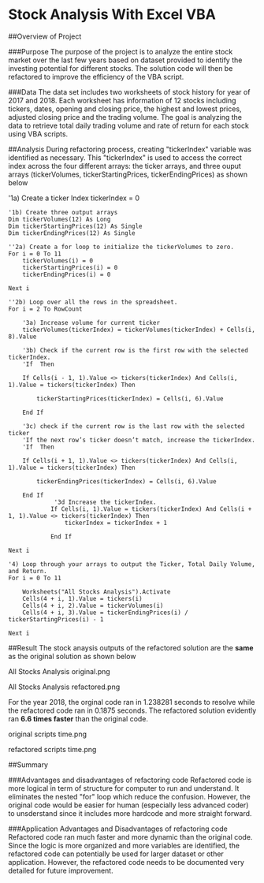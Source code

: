 # Stock Analysis With Excel VBA

##Overview of Project

###Purpose
The purpose of the project is to analyze the entire stock market over the last few years based on dataset provided to identify the investing potential for different stocks. The solution code will then be refactored to improve the efficiency of the VBA script.

###Data
The data set includes two worksheets of stock history for year of 2017 and 2018. Each worksheet has information of 12 stocks including tickers, dates, opening and closing price, the highest and lowest prices, adjusted closing price and the trading volume. The goal is analyzing the data to retrieve total daily trading volume and rate of return for each stock using VBA scripts.

##Analysis
During refactoring process, creating "tickerIndex" variable was identified as necessary. This "tickerIndex" is used to access the correct index across the four different arrays: the ticker arrays, and three ouput arrays (tickerVolumes, tickerStartingPrices, tickerEndingPrices) as shown below

'1a) Create a ticker Index
    tickerIndex = 0

    '1b) Create three output arrays
    Dim tickerVolumes(12) As Long
    Dim tickerStartingPrices(12) As Single
    Dim tickerEndingPrices(12) As Single
    
    ''2a) Create a for loop to initialize the tickerVolumes to zero.
    For i = 0 To 11
        tickerVolumes(i) = 0
        tickerStartingPrices(i) = 0
        tickerEndingPrices(i) = 0
                
    Next i
    
    ''2b) Loop over all the rows in the spreadsheet.
    For i = 2 To RowCount
    
        '3a) Increase volume for current ticker
        tickerVolumes(tickerIndex) = tickerVolumes(tickerIndex) + Cells(i, 8).Value

        '3b) Check if the current row is the first row with the selected tickerIndex.
        'If  Then
            
        If Cells(i - 1, 1).Value <> tickers(tickerIndex) And Cells(i, 1).Value = tickers(tickerIndex) Then
            
            tickerStartingPrices(tickerIndex) = Cells(i, 6).Value
            
        End If
        
        '3c) check if the current row is the last row with the selected ticker
        'If the next row’s ticker doesn’t match, increase the tickerIndex.
        'If  Then
        
        If Cells(i + 1, 1).Value <> tickers(tickerIndex) And Cells(i, 1).Value = tickers(tickerIndex) Then
            
            tickerEndingPrices(tickerIndex) = Cells(i, 6).Value
            
        End If
                 '3d Increase the tickerIndex.
                If Cells(i, 1).Value = tickers(tickerIndex) And Cells(i + 1, 1).Value <> tickers(tickerIndex) Then
                    tickerIndex = tickerIndex + 1
                
                End If
    
    Next i
    
    '4) Loop through your arrays to output the Ticker, Total Daily Volume, and Return.
    For i = 0 To 11
        
        Worksheets("All Stocks Analysis").Activate
        Cells(4 + i, 1).Value = tickers(i)
        Cells(4 + i, 2).Value = tickerVolumes(i)
        Cells(4 + i, 3).Value = tickerEndingPrices(i) / tickerStartingPrices(i) - 1
        
    Next i


##Result
The stock anaysis outputs of the refactored solution are the **same** as the original solution as shown below

All Stocks Analysis original.png

All Stocks Analysis refactored.png

For the year 2018, the orginal code ran in 1.238281 seconds to resolve while the refactored code ran in 0.1875 seconds. The refactored solution evidently ran **6.6 times faster** than the original code.

original scripts time.png

refactored scripts time.png

##Summary

###Advantages and disadvantages of refactoring code
Refactored code is more logical in term of structure for computer to run and understand. It eliminates the nested "for" loop which reduce the confusion. However, the original code would be easier for human (especially less advanced coder) to unsderstand since it includes more hardcode and more straight forward.

###Application Advantages and Disadvantages of refactoring code
Refactored code ran much faster and more dynamic than the original code. Since the logic is more organized and more variables are identified, the refactored code can potentially be used for larger dataset or other application. However, the refactored code needs to be documented very detailed for future improvement.







